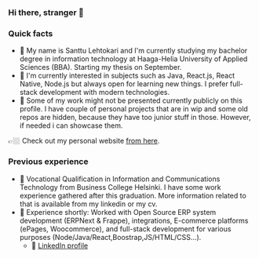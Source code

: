 ### Hi there, stranger 👋
### Quick facts

* 👋 My name is Santtu Lehtokari and I'm currently studying my bachelor degree in information technology at Haaga-Helia University of Applied Sciences (BBA). Starting my thesis on September.
* 🌱 I'm currently interested in subjects such as Java, React.js, React Native, Node.js but always open for learning new things. I prefer full-stack development with modern technologies.
* 🤔 Some of my work might not be presented currently publicly on this profile. I have couple of personal projects that are in wip and some old repos are hidden, because they have too junior stuff in those. However, if needed i can showcase them.

👉🏼 Check out my personal website [from here](https://lehtokari.com/Santtu-Lehtokari).

### Previous experience
* 🏫 Vocational Qualification in Information and Communications Technology from Business College Helsinki. I have some work experience gathered after this graduation. More information related to that is available from my linkedin or my cv.
* 💼 Experience shortly: Worked with Open Source ERP system development (ERPNext & Frappe), integrations, E-commerce platforms (ePages, Woocommerce), and full-stack development for various purposes (Node/Java/React,Boostrap,JS/HTML/CSS...).
  * 💠 [LinkedIn profile](https://www.linkedin.com/in/santtu-lehtokari)
